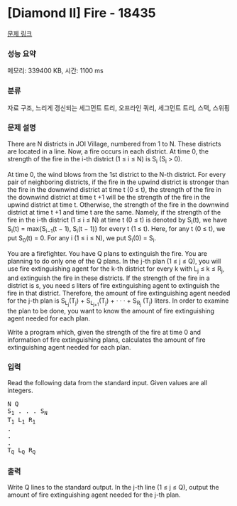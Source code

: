 # [Diamond II] Fire - 18435 

[문제 링크](https://www.acmicpc.net/problem/18435) 

### 성능 요약

메모리: 339400 KB, 시간: 1100 ms

### 분류

자료 구조, 느리게 갱신되는 세그먼트 트리, 오프라인 쿼리, 세그먼트 트리, 스택, 스위핑

### 문제 설명

<p>There are N districts in JOI Village, numbered from 1 to N. These districts are located in a line. Now, a fire occurs in each district. At time 0, the strength of the fire in the i-th district (1 ≤ i ≤ N) is S<sub>i</sub> (S<sub>i</sub> > 0).</p>

<p>At time 0, the wind blows from the 1st district to the N-th district. For every pair of neighboring districts, if the fire in the upwind district is stronger than the fire in the downwind district at time t (0 ≤ t), the strength of the fire in the downwind district at time t +1 will be the strength of the fire in the upwind district at time t. Otherwise, the strength of the fire in the downwind district at time t +1 and time t are the same. Namely, if the strength of the fire in the i-th district (1 ≤ i ≤ N) at time t (0 ≤ t) is denoted by S<sub>i</sub>(t), we have S<sub>i</sub>(t) = max{S<sub>i−1</sub>(t − 1), S<sub>i</sub>(t − 1)} for every t (1 ≤ t). Here, for any t (0 ≤ t), we put S<sub>0</sub>(t) = 0. For any i (1 ≤ i ≤ N), we put S<sub>i</sub>(0) = S<sub>i</sub>.</p>

<p>You are a firefighter. You have Q plans to extinguish the fire. You are planning to do only one of the Q plans. In the j-th plan (1 ≤ j ≤ Q), you will use fire extinguishing agent for the k-th district for every k with L<sub>j</sub> ≤ k ≤ R<sub>j</sub>, and extinguish the fire in these districts. If the strength of the fire in a district is s, you need s liters of fire extinguishing agent to extinguish the fire in that district. Therefore, the amount of fire extinguishing agent needed for the j-th plan is S<sub>L<sub>j</sub></sub>(T<sub>j</sub>) + S<sub>L<sub>j+1</sub></sub>(T<sub>j</sub>) + · · · + S<sub>R<sub>j</sub></sub> (T<sub>j</sub>) liters. In order to examine the plan to be done, you want to know the amount of fire extinguishing agent needed for each plan.</p>

<p>Write a program which, given the strength of the fire at time 0 and information of fire extinguishing plans, calculates the amount of fire extinguishing agent needed for each plan.</p>

### 입력 

 <p>Read the following data from the standard input. Given values are all integers.</p>

<pre>N Q
S<sub>1</sub> . . . S<sub>N</sub>
T<sub>1</sub> L<sub>1</sub> R<sub>1</sub>
.
.
.
T<sub>Q</sub> L<sub>Q</sub> R<sub>Q</sub></pre>

### 출력 

 <p>Write Q lines to the standard output. In the j-th line (1 ≤ j ≤ Q), output the amount of fire extinguishing agent needed for the j-th plan.</p>

